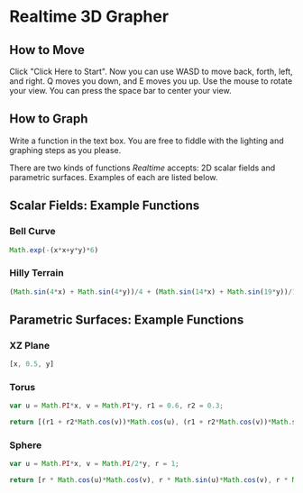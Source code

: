 # Realtime 3D Grapher

## How to Move

Click "Click Here to Start". Now you can use WASD to move back, forth, left, and right. Q moves you down, and E moves you up. Use the mouse to rotate your view. You can press the space bar to center your view.

## How to Graph

Write a function in the text box. You are free to fiddle with the lighting and graphing steps as you please.

There are two kinds of functions *Realtime* accepts: 2D scalar fields and parametric surfaces. Examples of each are listed below.

## Scalar Fields: Example Functions

### Bell Curve

```javascript
Math.exp(-(x*x+y*y)*6)
```

### Hilly Terrain

```javascript
(Math.sin(4*x) + Math.sin(4*y))/4 + (Math.sin(14*x) + Math.sin(19*y))/19
```

## Parametric Surfaces: Example Functions

### XZ Plane

```javascript
[x, 0.5, y]
```

### Torus

```javascript
var u = Math.PI*x, v = Math.PI*y, r1 = 0.6, r2 = 0.3;

return [(r1 + r2*Math.cos(v))*Math.cos(u), (r1 + r2*Math.cos(v))*Math.sin(u), r2*Math.sin(v)];
```

### Sphere

```javascript
var u = Math.PI*x, v = Math.PI/2*y, r = 1;

return [r * Math.cos(u)*Math.cos(v), r * Math.sin(u)*Math.cos(v), r * Math.sin(v)];
```
